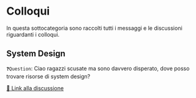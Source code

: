 # Colloqui
In questa sottocategoria sono raccolti tutti i messaggi e le discussioni riguardanti i colloqui.

## System Design
`❓Question`: Ciao ragazzi scusate ma sono davvero disperato, dove posso trovare risorse di system design? 

[🔗 Link alla discussione](https://t.me/ptkdev_support_italian/603224/809345)
